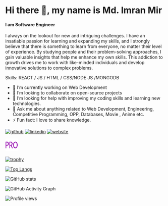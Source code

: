 # Hi there 👋, my name is Md. Imran Mir
#### I am Software Engineer
I always on the lookout for new and intriguing challenges. I have an insatiable passion for learning and expanding my skills, and I strongly believe that there is something to learn from everyone, no matter their level of experience. By studying people and their problem-solving approaches, I gain valuable insights that help me enhance my own skills. This addiction to growth drives me to work with like-minded individuals and develop innovative solutions to complex problems.

Skills: REACT / JS / HTML / CSS/NODE JS /MONGODB

- 🔭 I’m currently working on Web Development 
- 👯 I’m looking to collaborate on open-source projects 
- 🤔 I’m looking for help with improving my coding skills and learning new technologies. 
- 💬 Ask me about anything related to Web Development, Engineering, Competitive Programming, OPP, Databases, Movie , Anime etc. 
- ⚡ Fun fact: I love to share knowledge. 


[<img src='https://cdn.jsdelivr.net/npm/simple-icons@3.0.1/icons/github.svg' alt='github' height='40'>](https://github.com/ImranMir32)  [<img src='https://cdn.jsdelivr.net/npm/simple-icons@3.0.1/icons/linkedin.svg' alt='linkedin' height='40'>](https://www.linkedin.com/in/https://www.linkedin.com/in/md-imran-mir-972997206//)  [<img src='https://cdn.jsdelivr.net/npm/simple-icons@3.0.1/icons/icloud.svg' alt='website' height='40'>](https://master--deft-vacherin-944fe1.netlify.app/)  

<a href='https://github.com/pricing'><img src='https://raw.githubusercontent.com/acervenky/animated-github-badges/master/assets/pro.gif' width='40' height='40'></a> 

[![trophy](https://github-profile-trophy.vercel.app/?username=ImranMir32)](https://github.com/ryo-ma/github-profile-trophy)

[![Top Langs](https://github-readme-stats.vercel.app/api/top-langs/?username=ImranMir32)](https://github.com/anuraghazra/github-readme-stats)

![GitHub stats](https://github-readme-stats.vercel.app/api?username=ImranMir32&show_icons=true)  

![GitHub Activity Graph](https://activity-graph.herokuapp.com/graph?username=ImranMir32)  

![Profile views](https://gpvc.arturio.dev/ImranMir32)  
